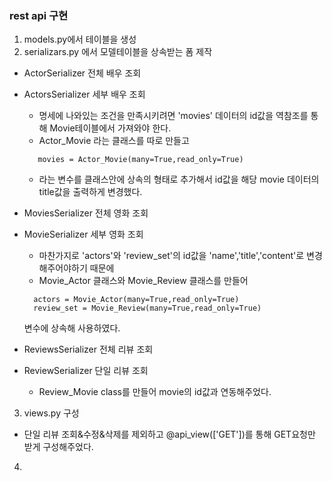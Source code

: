 ### rest api 구현

1. models.py에서 테이블을 생성
2. serializars.py 에서 모델테이블을 상속받는 폼 제작

  - ActorSerializer 전체 배우 조회

  - ActorsSerializer 세부 배우 조회

    - 명세에 나와있는 조건을 만족시키려면 'movies' 데이터의 id값을 역참조를 통해 Movie테이블에서 가져와야 한다.   
    - Actor_Movie 라는 클래스를 따로 만들고
    ``` 
       movies = Actor_Movie(many=True,read_only=True)
    ```
    - 라는 변수를 클래스안에 상속의 형태로 추가해서 id값을 해당 movie 데이터의 title값을 출력하게 변경했다.

  - MoviesSerializer 전체 영화 조회

  - MovieSerializer 세부 영화 조회

    - 마찬가지로 'actors'와 'review_set'의 id값을 'name','title','content'로 변경해주어야하기 때문에 
    - Movie_Actor 클래스와 Movie_Review 클래스를 만들어 
    ```
      actors = Movie_Actor(many=True,read_only=True)
      review_set = Movie_Review(many=True,read_only=True)
    ```
    변수에 상속해 사용하였다.
  
  - ReviewsSerializer 전체 리뷰 조회

  - ReviewSerializer  단일 리뷰 조회
    - Review_Movie class를 만들어 movie의 id값과 연동해주었다.

3. views.py 구성
  - 단일 리뷰 조회&수정&삭제를 제외하고 @api_view(['GET'])를 통해 GET요청만 받게 구성해주었다.
  
  
4.
